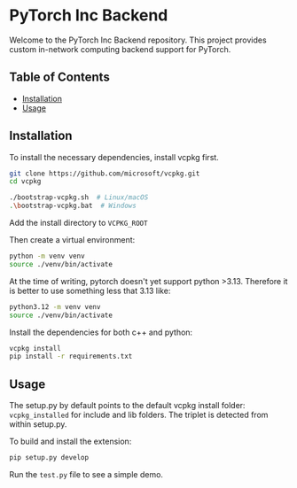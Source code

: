 # PyTorch Inc Backend

Welcome to the PyTorch Inc Backend repository. This project provides custom in-network computing backend support for PyTorch.

## Table of Contents

- [Installation](#installation)
- [Usage](#usage)

## Installation

To install the necessary dependencies, install vcpkg first.

```bash
git clone https://github.com/microsoft/vcpkg.git
cd vcpkg

./bootstrap-vcpkg.sh  # Linux/macOS
.\bootstrap-vcpkg.bat  # Windows
```

Add the install directory to `VCPKG_ROOT`

Then create a virtual environment:

```bash
python -m venv venv
source ./venv/bin/activate
```

At the time of writing, pytorch doesn't yet support python >3.13. Therefore it is better to use something less that 3.13 like:

```bash
python3.12 -m venv venv
source ./venv/bin/activate
```

Install the dependencies for both c++ and python:

```bash
vcpkg install
pip install -r requirements.txt
```

## Usage

The setup.py by default points to the default vcpkg install folder: `vcpkg_installed` for include and lib folders.
The triplet is detected from within setup.py.

To build and install the extension:

```bash
pip setup.py develop
```

Run the `test.py` file to see a simple demo.
